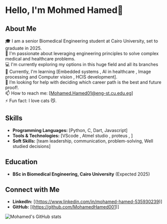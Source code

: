 # Hello, I'm Mohmed Hamed👋

## About Me
🎓 I am a senior Biomedical Engineering student at Cairo University, set to graduate in 2025.  
🔬 I'm passionate about leveraging engineering principles to solve complex medical and healthcare problems.  
💻 I'm currently exploring my options in this huge field and all its branches   
🌱 Currently, I'm learning [Embedded systems , AI in healthcare , Image processing and Computer vision , HCIS development].    
🤔 I’m looking for help with deciding which career path is the best and future proof!.  
📫 How to reach me: [Mohamed.Hamed01@eng-st.cu.edu.eg]  
⚡ Fun fact: I love cats 😼.

## Skills
- **Programming Languages:** [Python, C, Dart, Javascript]
- **Tools & Technologies:** [VScode , Atmel studio , proteus , ]
- **Soft Skills:** [team leadership, communication, problem-solving, Well studied decisions]

## Education
- **BSc in Biomedical Engineering, Cairo University** (Expected 2025)

## Connect with Me
- **LinkedIn:** [(https://www.linkedin.com/in/mohamed-hamed-535930239)]
- **GitHub:** [(https://github.com/MohamedHamed001)]

![Mohamed's GitHub stats](https://github-readme-stats.vercel.app/api?username=MohamedHamed001&show_icons=true&theme=radical)
